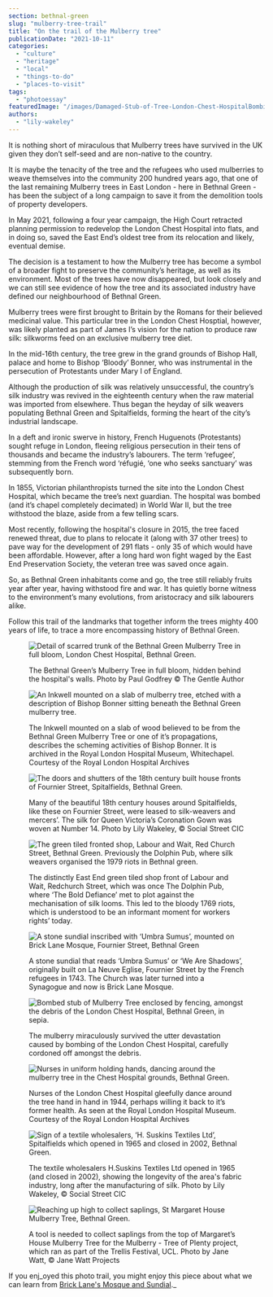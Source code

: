 ```yaml
---
section: bethnal-green
slug: "mulberry-tree-trail"
title: "On the trail of the Mulberry tree"
publicationDate: "2021-10-11"
categories: 
  - "culture"
  - "heritage"
  - "local"
  - "things-to-do"
  - "places-to-visit"
tags: 
  - "photoessay"
featuredImage: "/images/Damaged-Stub-of-Tree-London-Chest-HospitalBombing.jpg"
authors: 
  - "lily-wakeley"
---
```


It is nothing short of miraculous that Mulberry trees have survived in the UK given they don’t self-seed and are non-native to the country.

It is maybe the tenacity of the tree and the refugees who used mulberries to weave themselves into the community 200 hundred years ago, that one of the last remaining Mulberry trees in East London - here in Bethnal Green - has been the subject of a long campaign to save it from the demolition tools of property developers.

In May 2021, following a four year campaign, the High Court retracted planning permission to redevelop the London Chest Hospital into flats, and in doing so, saved the East End’s oldest tree from its relocation and likely, eventual demise.

The decision is a testament to how the Mulberry tree has become a symbol of a broader fight to preserve the community’s heritage, as well as its environment. Most of the trees have now disappeared, but look closely and we can still see evidence of how the tree and its associated industry have defined our neighbourhood of Bethnal Green.

Mulberry trees were first brought to Britain by the Romans for their believed medicinal value. This particular tree in the London Chest Hosptial, however, was likely planted as part of James I’s vision for the nation to produce raw silk: silkworms feed on an exclusive mulberry tree diet. 

In the mid-16th century, the tree grew in the grand grounds of Bishop Hall, palace and home to Bishop ‘Bloody’ Bonner, who was instrumental in the persecution of Protestants under Mary I of England. 

Although the production of silk was relatively unsuccessful, the country’s silk industry was revived in the eighteenth century when the raw material was imported from elsewhere. Thus began the heyday of silk weavers populating Bethnal Green and Spitalfields, forming the heart of the city’s industrial landscape. 

In a deft and ironic swerve in history, French Huguenots (Protestants) sought refuge in London, fleeing religious persecution in their tens of thousands and became the industry’s labourers. The term ‘refugee’, stemming from the French word ‘réfugié, ‘one who seeks sanctuary’ was subsequently born.

In 1855, Victorian philanthropists turned the site into the London Chest Hospital, which became the tree’s next guardian. The hospital was bombed (and it’s chapel completely decimated) in World War II, but the tree withstood the blaze, aside from a few telling scars.

Most recently, following the hospital's closure in 2015, the tree faced renewed threat, due to plans to relocate it (along with 37 other trees) to pave way for the development of 291 flats - only 35 of which would have been affordable. However, after a long hard won fight waged by the East End Preservation Society, the veteran tree was saved once again.

So, as Bethnal Green inhabitants come and go, the tree still reliably fruits year after year, having withstood fire and war. It has quietly borne witness to the environment’s many evolutions, from aristocracy and silk labourers alike. 

Follow this trail of the landmarks that together inform the trees mighty 400 years of life, to trace a more encompassing history of Bethnal Green.

<figure>

![Detail of scarred trunk of the Bethnal Green Mulberry Tree in full bloom, London Chest Hospital, Bethnal Green.](/images/Bethnal-Green-Mulberry-Tree-Close-Up-1024x683.jpg)

<figcaption>

The Bethnal Green’s Mulberry Tree in full bloom, hidden behind the hospital's walls. Photo by Paul Godfrey © The Gentle Author

</figcaption>

</figure>

<figure>

![An Inkwell mounted on a slab of mulberry tree, etched with a description of Bishop Bonner sitting beneath the Bethnal Green mulberry tree.](/images/Bishop-Bonner-Inkwell-Mulberry-Tree-Slab-1024x682.jpg)

<figcaption>

The Inkwell mounted on a slab of wood believed to be from the Bethnal Green Mulberry Tree or one of it’s propagations, describes the scheming activities of Bishop Bonner. It is archived in the Royal London Hospital Museum, Whitechapel. ​​Courtesy of the Royal London Hospital Archives

</figcaption>

</figure>

<figure>

![The doors and shutters of the 18th century built house fronts of Fournier Street, Spitalfields, Bethnal Green.](/images/Fournier-Street-House-Front-1024x683.jpg)

<figcaption>

Many of the beautiful 18th century houses around Spitalfields, like these on Fournier Street, were leased to silk-weavers and mercers’. The silk for Queen Victoria’s Coronation Gown was woven at Number 14. Photo by Lily Wakeley, © Social Street CIC

</figcaption>

</figure>

<figure>

![The green tiled fronted shop, Labour and Wait, Red Church Street, Bethnal Green. Previously the Dolphin Pub, where silk weavers organised the 1979 riots in Bethnal green.](/images/Labour-and-Wait-Shopfront-1024x683.jpg)

<figcaption>

The distinctly East End green tiled shop front of Labour and Wait, Redchurch Street, which was once The Dolphin Pub, where ‘The Bold Defiance’ met to plot against the mechanisation of silk looms. This led to the bloody 1769 riots, which is understood to be an informant moment for workers rights’ today.

</figcaption>

</figure>

<figure>

![A stone sundial inscribed with ‘Umbra Sumus’, mounted on Brick Lane Mosque, Fournier Street, Bethnal Green](/images/Umbra-Sumus-Sundial-1024x683.jpg)

<figcaption>

A stone sundial that reads ‘Umbra Sumus’ or ‘We Are Shadows’, originally built on La Neuve Eglise, Fournier Street by the French refugees in 1743. The Church was later turned into a Synagogue and now is Brick Lane Mosque.

</figcaption>

</figure>

<figure>

![Bombed stub of Mulberry Tree enclosed by fencing, amongst the debris of the London Chest Hospital, Bethnal Green, in sepia.](/images/Damaged-Stub-of-Tree-London-Chest-HospitalBombing-1024x683.jpg)

<figcaption>

The mulberry miraculously survived the utter devastation caused by bombing of the London Chest Hospital, carefully cordoned off amongst the debris.

</figcaption>

</figure>

<figure>

![Nurses in uniform holding hands, dancing around the mulberry tree in the Chest Hospital grounds, Bethnal Green.](/images/Nurses-Dancing-Around-The-Mulberry-Tree-1024x683.jpg)

<figcaption>

Nurses of the London Chest Hospital gleefully dance around the tree hand in hand in 1944, perhaps willing it back to it’s former health. As seen at the Royal London Hospital Museum. Courtesy of the Royal London Hospital Archives

</figcaption>

</figure>

<figure>

![Sign of a textile wholesalers, ‘H. Suskins Textiles Ltd’, Spitalfields which opened in 1965 and closed in 2002, Bethnal Green.](/images/H.Suskin-Textiles-Ltd-Old-Warehouse-Front-1024x683.jpg)

<figcaption>

The textile wholesalers H.Suskins Textiles Ltd opened in 1965 (and closed in 2002), showing the longevity of the area's fabric industry, long after the manufacturing of silk. Photo by Lily Wakeley, © Social Street CIC

</figcaption>

</figure>

<figure>

![Reaching up high to collect saplings, St Margaret House Mulberry Tree, Bethnal Green.](/images/St-Margarets-Tree-Berry-Harvesting-1024x682.jpg)

<figcaption>

A tool is needed to collect saplings from the top of Margaret’s House Mulberry Tree for the Mulberry - Tree of Plenty project, which ran as part of the Trellis Festival, UCL. Photo by Jane Watt, © Jane Watt Projects

</figcaption>

</figure>

If you enj_oyed this photo trail, you might enjoy this piece about what we can learn from [Brick Lane's Mosque and Sundial](https://bethnalgreenlondon.co.uk/brick-lane-mosque-sundial-prophetic-inscription/)._
